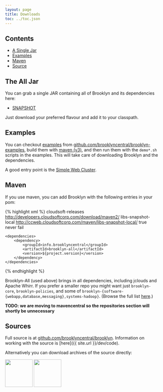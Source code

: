 ```yaml
---
layout: page
title: Downloads
toc: ../toc.json
---
```


## Contents

* [A Single Jar](#alljar)
* [Examples](#alljar)
* [Maven](#alljar)  
* [Source](#alljar)


## The All Jar

You can grab a single JAR containing all of Brooklyn and its dependencies here:

<!-- BROOKLYN_VERSION_BELOW -->
* [SNAPSHOT](http://ccweb.cloudsoftcorp.com/maven/libs-snapshot-local/info/brooklyncentral/brooklyn-all/0.4.0-SNAPSHOT/)

Just download your preferred flavour and add it to your classpath.


## Examples

You can checkout 
[examples]({{site.url}}/use/examples) 
from [github.com/brooklyncentral/brooklyn-examples](http://github.com/brooklyncentral/brooklyn-examples),
build them with [maven (v3)]({{site.url}}/dev/build/), 
and then run them with the ``demo*.sh`` scripts in the examples.
This will take care of downloading Brooklyn and the dependencies.

A good entry point is the [Simple Web Cluster]({{site.url}}/use/examples/webcluster.html).


## Maven

If you use maven, you can add Brooklyn with the following entries in your pom:

{% highlight xml %}
    <repositories>
        <repository>
            <id>cloudsoft-releases</id>
            <url>http://developers.cloudsoftcorp.com/download/maven2/</url>
        </repository>
        <repository>
            <id>libs-snapshot-local</id>
            <url>http://ccweb.cloudsoftcorp.com/maven/libs-snapshot-local/</url>
            <snapshots>
                <enabled>true</enabled>
                <updatePolicy>never</updatePolicy>
                <checksumPolicy>fail</checksumPolicy>
            </snapshots>
        </repository>
    </repositories>
    
    <dependencies>
        <dependency>
            <groupId>info.brooklyncentral</groupId>
            <artifactId>brooklyn-all</artifactId>
            <version>${project.version}</version>
        </dependency>
    </dependencies>
{% endhighlight %}

Brooklyn-All (used above) brings in all dependencies, including jclouds and Apache Whirr.
If you prefer a smaller repo you might want just ``brooklyn-core``,  ``brooklyn-policies``, 
and some of ``brooklyn-{software-{webapp,database,messaging},systems-hadoop}``.
(Browse the full list [here](http://ccweb.cloudsoftcorp.com/maven/libs-snapshot-local/brooklyn/).)

**TODO: we are moving to mavencentral so the repositories section will shortly be unnecessary**


## Sources

Full source is at [github.com/brooklyncentral/brooklyn](http://github.com/brooklyncentral/brooklyn).
Information on working with the source is [here]({{ site.url }}/dev/code).

Alternatively you can download archives of the source directly:

<a href="https://github.com/brooklyncentral/brooklyn/tarball/master"><img border="0" width="90" src="https://github.com/images/modules/download/tar.png"></a>
<a href="https://github.com/brooklyncentral/brooklyn/master"><img border="0" width="90" src="https://github.com/images/modules/download/zip.png"></a>

